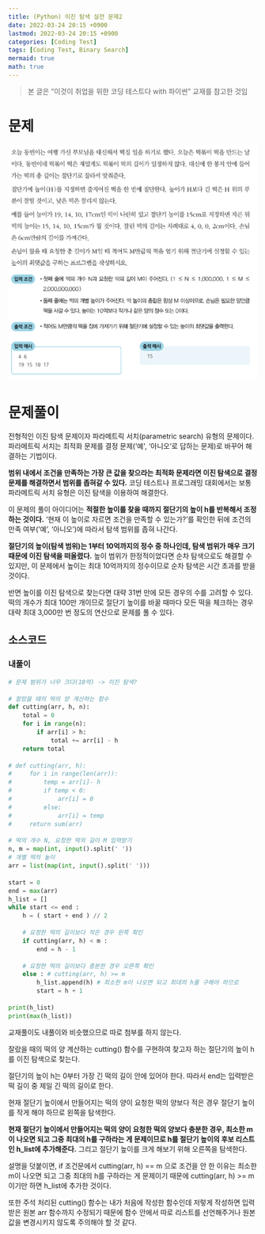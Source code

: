 ```yaml
---
title: (Python) 이진 탐색 실전 문제2
date: 2022-03-24 20:15 +0900
lastmod: 2022-03-24 20:15 +0900
categories: [Coding Test]
tags: [Coding Test, Binary Search]
mermaid: true
math: true
---
```


> 본 글은  “이것이 취업을 위한 코딩 테스트다 with 파이썬” 교재를 참고한 것임
> 

# 문제

![Untitled](/assets/img/2022-03-24-binarySearch3/Untitled.png)

# 문제풀이

전형적인 이진 탐색 문제이자 파라메트릭 서치(parametric search) 유형의 문제이다. 파라메트릭 서치는 최적화 문제를 결정 문제(’예', ‘아니오’로 답하는 문제)로 바꾸어 해결하는 기법이다.

**범위 내에서 조건을 만족하는 가장 큰 값을 찾으라는 최적화 문제라면 이진 탐색으로 결정 문제를 해결하면서 범위를 좁혀갈 수 있다.** 코딩 테스트나 프로그래밍 대회에서는 보통 파라메트릭 서치 유형은 이진 탐색을 이용하여 해결한다. 

이 문제의 풀이 아이디어는 **적절한 높이를 찾을 때까지 절단기의 높이 h를 반복해서 조정하는 것이다.** ‘현재 이 높이로 자르면 조건을 만족할 수 있는가?’를 확인한 뒤에 조건의 만족 여부(’예’, ‘아니오’)에 따라서 탐색 범위를 좁혀 나간다. 

**절단기의 높이(탐색 범위)는 1부터 10억까지의 정수 중 하나인데, 탐색 범위가 매우 크기 때문에 이진 탐색을 떠올렸다.** 높이 범위가 한정적이었다면 순차 탐색으로도 해결할 수 있지만, 이 문제에서 높이는 최대 10억까지의 정수이므로 순차 탐색은 시간 초과를 받을 것이다. 

반면 높이를 이진 탐색으로 찾는다면 대략 31번 만에 모든 경우의 수를 고려할 수 있다. 떡의 개수가 최대 100만 개이므로 절단기 높이를 바꿀 때마다 모든 떡을 체크하는 경우 대략 최대 3,000만 번 정도의 연산으로 문제를 풀 수 있다. 

## 소스코드

### 내풀이

```python
# 문제 범위가 너무 크다(10억) -> 이진 탐색?

# 잘랐을 때의 떡의 양 계산하는 함수
def cutting(arr, h, n):
    total = 0
    for i in range(n):
        if arr[i] > h:
            total += arr[i] - h
    return total

# def cutting(arr, h):
#     for i in range(len(arr)):
#         temp = arr[i]- h
#         if temp < 0:
#             arr[i] = 0
#         else:
#             arr[i] = temp
#     return sum(arr)

# 떡의 개수 N, 요청한 떡의 길이 M 입력받기
n, m = map(int, input().split(' '))
# 개별 떡의 높이
arr = list(map(int, input().split(' ')))

start = 0
end = max(arr)
h_list = []
while start <= end :
    h = ( start + end ) // 2

    # 요청한 떡의 길이보다 작은 경우 왼쪽 확인
    if cutting(arr, h) < m :
        end = h - 1

    # 요청한 떡의 길이보다 충분한 경우 오른쪽 확인
    else : # cutting(arr, h) >= m
        h_list.append(h) # 최소한 m이 나오면 되고 최대의 h를 구해야 하므로
        start = h + 1

print(h_list)
print(max(h_list))
```

교재풀이도 내풀이와 비슷했으므로 따로 첨부를 하지 않는다.

잘랐을 때의 떡의 양 계산하는 cutting() 함수를 구현하여 찾고자 하는 절단기의 높이 h를 이진 탐색으로 찾는다.

절단기의 높이 h는 0부터 가장 긴 떡의 길이 안에 있어야 한다. 따라서 end는 입력받은 떡 길이 중 제일 긴 떡의 길이로 한다. 

현재 절단기 높이에서 만들어지는 떡의 양이 요청한 떡의 양보다 적은 경우 절단기 높이를 작게 해야 하므로 왼쪽을 탐색한다. 

**현재 절단기 높이에서 만들어지는 떡의 양이 요청한 떡의 양보다 충분한 경우, 최소한 m이 나오면 되고 그중 최대의 h를 구하라는 게 문제이므로 h를 절단기 높이의 후보 리스트인 h_list에 추가해준다.** 그리고 절단기 높이를 크게 해보기 위해 오른쪽을 탐색한다. 

설명을 덧붙이면, if 조건문에서 cutting(arr, h) == m 으로 조건을 안 한 이유는 최소한 m이 나오면 되고 그중 최대의 h를 구하라는 게 문제이기 때문에 cutting(arr, h) >= m 이기만 하면 h_list에 추가한 것이다. 

또한 주석 처리된 cutting() 함수는 내가 처음에 작성한 함수인데 저렇게 작성하면 입력받은 원본 arr 함수까지 수정되기 때문에 함수 안에서 따로 리스트를 선언해주거나 원본 값을 변경시키지 않도록 주의해야 할 것 같다.